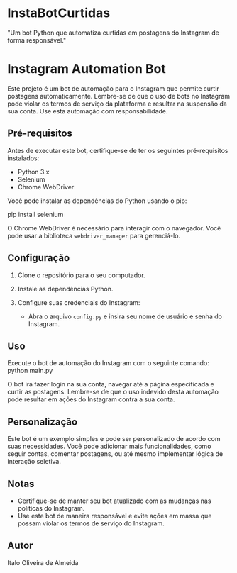 # InstaBotCurtidas
"Um bot Python que automatiza curtidas em postagens do Instagram de forma responsável."
# Instagram Automation Bot

Este projeto é um bot de automação para o Instagram que permite curtir postagens automaticamente. Lembre-se de que o uso de bots no Instagram pode violar os termos de serviço da plataforma e resultar na suspensão da sua conta. Use esta automação com responsabilidade.

## Pré-requisitos

Antes de executar este bot, certifique-se de ter os seguintes pré-requisitos instalados:

- Python 3.x
- Selenium
- Chrome WebDriver

Você pode instalar as dependências do Python usando o pip:

pip install selenium

O Chrome WebDriver é necessário para interagir com o navegador. Você pode usar a biblioteca `webdriver_manager` para gerenciá-lo.

## Configuração

1. Clone o repositório para o seu computador.

2. Instale as dependências Python.

3. Configure suas credenciais do Instagram:
   - Abra o arquivo `config.py` e insira seu nome de usuário e senha do Instagram.

## Uso

Execute o bot de automação do Instagram com o seguinte comando:
python main.py

O bot irá fazer login na sua conta, navegar até a página especificada e curtir as postagens. Lembre-se de que o uso indevido desta automação pode resultar em ações do Instagram contra a sua conta.

## Personalização

Este bot é um exemplo simples e pode ser personalizado de acordo com suas necessidades. Você pode adicionar mais funcionalidades, como seguir contas, comentar postagens, ou até mesmo implementar lógica de interação seletiva.

## Notas

- Certifique-se de manter seu bot atualizado com as mudanças nas políticas do Instagram.
- Use este bot de maneira responsável e evite ações em massa que possam violar os termos de serviço do Instagram.

## Autor
Italo Oliveira de Almeida



